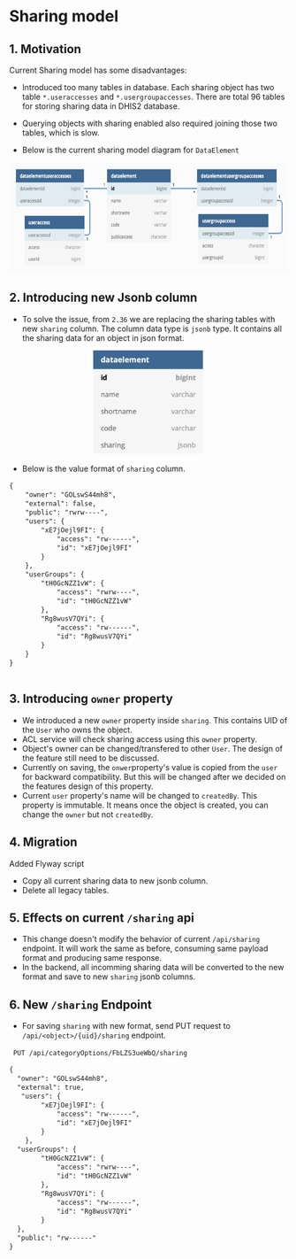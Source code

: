 # Sharing model

## 1. Motivation
Current Sharing model has some disadvantages:
- Introduced too many tables in database. Each sharing object has two table `*.useraccesses` and `*.usergroupaccesses`. There are total 96 tables for storing sharing data in DHIS2 database.
- Querying objects with sharing enabled also required joining those two tables, which is slow.

- Below is the current sharing model diagram for `DataElement`
<p align="center">
<img src="resources/images/dataelement_with_legacy_sharing.png" alt="drawing" width="600" height="200"/>
</p>

## 2. Introducing new Jsonb column
- To solve the issue, from `2.36` we are replacing the sharing tables with new `sharing` column. The column data type is `jsonb` type. It contains all the sharing data for an object in json format.
<p align="center">
<img src="resources/images/dataelement_with_sharing.png" alt="drawing" width="200" />
</p>

- Below is the value format of `sharing` column.
```
{
    "owner": "GOLswS44mh8",
    "external": false,
    "public": "rwrw----",
    "users": {
        "xE7jOejl9FI": {
            "access": "rw------",
            "id": "xE7jOejl9FI"
        }
    },
    "userGroups": {
        "tH0GcNZZ1vW": {
            "access": "rwrw----",
            "id": "tH0GcNZZ1vW"
        },
        "Rg8wusV7QYi": {
            "access": "rw------",
            "id": "Rg8wusV7QYi"
        }
    }
}
    
```
## 3. Introducing  `owner` property
- We introduced a new `owner` property inside `sharing`. This contains UID of the `User` who owns the object. 
- ACL service will check sharing access using this `owner` property.
- Object's owner can be changed/transfered to other `User`. The design of the feature still need to be discussed.
- Currently on saving, the `onwer`property's value is copied from the `user` for backward compatibility. But this will be changed after we decided on the features design of this property.
- Current `user` property's name will be changed to `createdBy`. This property is  immutable. It means once the object is created, you can change the `owner` but not `createdBy`.

## 4. Migration
Added Flyway script
- Copy all current sharing data to new jsonb column.
- Delete all legacy tables.

## 5. Effects on current `/sharing` api
- This change doesn't modify the behavior of current `/api/sharing` endpoint. It will work the same as before, consuming same payload format and producing same response.
- In the backend, all incomming sharing data will be converted to the new format and save to new `sharing` jsonb columns.

## 6. New `/sharing` Endpoint
- For saving `sharing` with new format, send PUT request to `/api/<object>/{uid}/sharing` endpoint.

` PUT /api/categoryOptions/FbLZS3ueWbQ/sharing`
```
{
  "owner": "GOLswS44mh8",
  "external": true,
   "users": {
        "xE7jOejl9FI": {
            "access": "rw------",
            "id": "xE7jOejl9FI"
        }
    },
  "userGroups": {
        "tH0GcNZZ1vW": {
            "access": "rwrw----",
            "id": "tH0GcNZZ1vW"
        },
        "Rg8wusV7QYi": {
            "access": "rw------",
            "id": "Rg8wusV7QYi"
        }
  },
  "public": "rw------"
}
```



